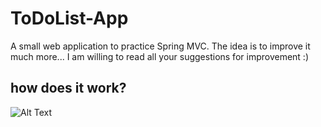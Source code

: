 # ToDoList-App
A small web application to practice Spring MVC. The idea is to improve it much more... I am willing to read all your suggestions for improvement :)


<h2> how does it work? </h2>

![Alt Text](https://i.postimg.cc/dV0vLfH1/todolist.gif)
